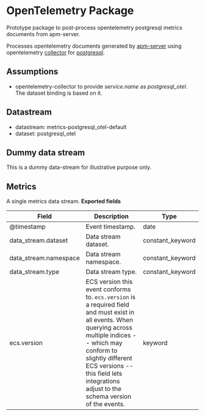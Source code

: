 # OpenTelemetry Package

Prototype package to post-process opentelemetry postgresql metrics documents from apm-server. 

Processes opentelemetry documents generated by [apm-server](https://www.elastic.co/guide/en/apm/guide/current/open-telemetry.html) using opentelemetry [collector](https://opentelemetry.io/docs/collector/) for [postgresql](https://github.com/open-telemetry/opentelemetry-collector-contrib/tree/main/receiver/postgresqlreceiver).

## Assumptions
* opentelemetry-collector to provide *service.name* as *postgresql_otel*. The dataset binding is based on it.

## Datastream
* datastream: metrics-postgresql_otel-default
* dataset: postgresql_otel

## Dummy data stream
This is a dummy data-stream for illustrative purpose only.

## Metrics
A single metrics data stream.
**Exported fields**

| Field | Description | Type |
|---|---|---|
| @timestamp | Event timestamp. | date |
| data_stream.dataset | Data stream dataset. | constant_keyword |
| data_stream.namespace | Data stream namespace. | constant_keyword |
| data_stream.type | Data stream type. | constant_keyword |
| ecs.version | ECS version this event conforms to. `ecs.version` is a required field and must exist in all events. When querying across multiple indices -- which may conform to slightly different ECS versions -- this field lets integrations adjust to the schema version of the events. | keyword |
